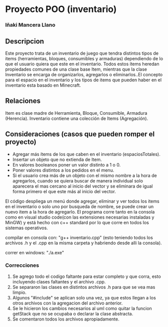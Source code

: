 # Proyecto POO (inventario)
### Iñaki Mancera Llano

## Descripcion
Este proyecto trata de un inventario de juego que tendra distintos tipos de items (herramientas, bloques, consumibles y armaduras) dependiendo de lo que el usuario quiera que este en el inventario. Todos estos ítems heredan propiedades comunes de una clase base Item, mientras que la clase Inventario se encarga de organizarlos, agregarlos o eliminarlos..El concepto para el espacio en el inventario y los tipos de items que pueden haber en el inventario esta basado en Minecraft.

## Relaciones
Item es clase madre de Herramienta, Bloque, Consumible, Armadura (Herencia).
Inventario contiene una colección de Items (Agregación).

## Consideraciones (casos que pueden romper el proyecto)
- Agregar más ítems de los que caben en el inventario (espaciosTotales).
- Insertar un objeto que no extienda de Item.
- En valores booleanos poner un valor distinto a 1 o 0.
- Poner valores distintos a los pedidos en el menu.
- Si el usuario crea más de un objeto con el mismo nombre a la hora de agregarlos, cuando se quiera buscar de manera individual solo aparecera el mas cercano al inicio del vector y se eliminara de igual forma primero el que este más al inicio del vector.

El código despliega un menú donde agregar, eliminar y ver todos los items en el inventario o solo uno por busqueda de nombre, se puede crear un nuevo item a la hora de agregarlo.
El programa corre tanto en la consola como en visual studio code(con las extensiones necesarias instaladas y MinGW) y está hecho con c++ standard por lo que corre en todos los sistemas operativos.

compilar en consola con: "g++ inventario.cpp" (esto teniendo todos los archivos .h y el .cpp en la misma carpeta y habriendo desde alli la consola).

correr en windows: "./a.exe"

### Correcciones
1. Se agrego todo el codigo faltante para estar completo y que corra, esto incluyendo clases faltantes y el archivo .cpp.
2. Se separaron las clases en distintos archivos .h para que se vea mas limpio.
3. Algunos "#include" se aplican solo una vez, ya que estos llegan a los otros archivos con la agregacion del archivo anterior.
4. Se le hicieron los cambios necesarios al uml como quitar la funcion getStack que no se ocupaba o declarar la clase abstracta.
5. Se comentaron todos los archivos apropiadamente.
